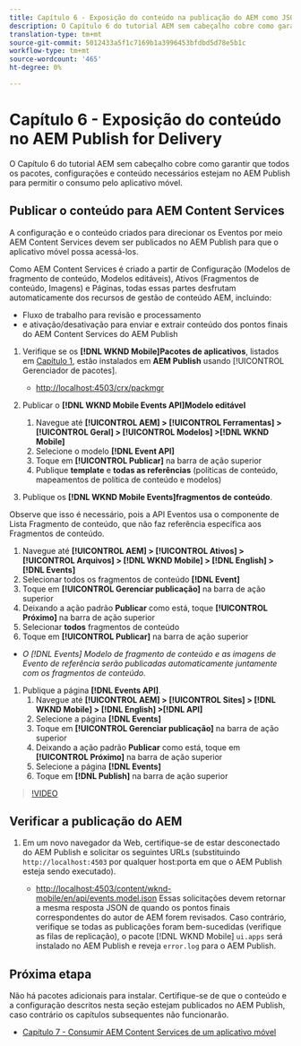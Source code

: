 ```yaml
---
title: Capítulo 6 - Exposição do conteúdo na publicação do AEM como JSON - Serviços de conteúdo
description: O Capítulo 6 do tutorial AEM sem cabeçalho cobre como garantir que todos os pacotes, configurações e conteúdo necessários estejam no AEM Publish para permitir o consumo do aplicativo móvel.
translation-type: tm+mt
source-git-commit: 5012433a5f1c7169b1a3996453bfdbd5d78e5b1c
workflow-type: tm+mt
source-wordcount: '465'
ht-degree: 0%

---
```



# Capítulo 6 - Exposição do conteúdo no AEM Publish for Delivery

O Capítulo 6 do tutorial AEM sem cabeçalho cobre como garantir que todos os pacotes, configurações e conteúdo necessários estejam no AEM Publish para permitir o consumo pelo aplicativo móvel.

## Publicar o conteúdo para AEM Content Services

A configuração e o conteúdo criados para direcionar os Eventos por meio AEM Content Services devem ser publicados no AEM Publish para que o aplicativo móvel possa acessá-los.

Como AEM Content Services é criado a partir de Configuração (Modelos de fragmento de conteúdo, Modelos editáveis), Ativos (Fragmentos de conteúdo, Imagens) e Páginas, todas essas partes desfrutam automaticamente dos recursos de gestão de conteúdo AEM, incluindo:

* Fluxo de trabalho para revisão e processamento
* e ativação/desativação para enviar e extrair conteúdo dos pontos finais do AEM Content Services do AEM Publish

1. Verifique se os **[!DNL WKND Mobile]Pacotes de aplicativos**, listados em [Capítulo 1](./chapter-1.md#wknd-mobile-application-packages), estão instalados em **AEM Publish** usando [!UICONTROL Gerenciador de pacotes].
   * [http://localhost:4503/crx/packmgr](http://localhost:4503/crx/packmgr)

1. Publicar o **[!DNL WKND Mobile Events API]Modelo editável**
   1. Navegue até **[!UICONTROL AEM] > [!UICONTROL Ferramentas] > [!UICONTROL Geral] > [!UICONTROL Modelos] >[!DNL WKND Mobile]**
   1. Selecione o modelo **[!DNL Event API]**
   1. Toque em **[!UICONTROL Publicar]** na barra de ação superior
   1. Publique **template** e **todas as referências** (políticas de conteúdo, mapeamentos de política de conteúdo e modelos)

1. Publique os **[!DNL WKND Mobile Events]fragmentos de conteúdo**.

Observe que isso é necessário, pois a API Eventos usa o componente de Lista Fragmento de conteúdo, que não faz referência específica aos Fragmentos de conteúdo.
1. Navegue até **[!UICONTROL AEM] > [!UICONTROL Ativos] > [!UICONTROL Arquivos] > [!DNL WKND Mobile] > [!DNL English] >[!DNL Events]**
1. Selecionar todos os fragmentos de conteúdo **[!DNL Event]**
1. Toque em **[!UICONTROL Gerenciar publicação]** na barra de ação superior
1. Deixando a ação padrão **Publicar** como está, toque **[!UICONTROL Próximo]** na barra de ação superior
1. Selecionar **todos** fragmentos de conteúdo
1. Toque em **[!UICONTROL Publicar]** na barra de ação superior
* *O [!DNL Events] Modelo de fragmento de conteúdo e as imagens de Evento de referência serão publicadas automaticamente juntamente com os fragmentos de conteúdo.*

1. Publique a página **[!DNL Events API]**.
   1. Navegue até **[!UICONTROL AEM] > [!UICONTROL Sites] > [!DNL WKND Mobile] > [!DNL English] >[!DNL API]**
   1. Selecione a página **[!DNL Events]**
   1. Toque em **[!UICONTROL Gerenciar publicação]** na barra de ação superior
   1. Deixando a ação padrão **Publicar** como está, toque em **[!UICONTROL Próximo]** na barra de ação superior
   1. Selecione a página **[!DNL Events]**
   1. Toque em **[!DNL Publish]** na barra de ação superior

>[!VIDEO](https://video.tv.adobe.com/v/28343/?quality=12&learn=on)

## Verificar a publicação do AEM

1. Em um novo navegador da Web, certifique-se de estar desconectado do AEM Publish e solicitar os seguintes URLs (substituindo `http://localhost:4503` por qualquer host:porta em que o AEM Publish esteja sendo executado).

   * [http://localhost:4503/content/wknd-mobile/en/api/events.model.json](http://localhost:4503/content/wknd-mobile/en/api/events.model.tidy.json)
   Essas solicitações devem retornar a mesma resposta JSON de quando os pontos finais correspondentes do autor de AEM forem revisados. Caso contrário, verifique se todas as publicações foram bem-sucedidas (verifique as filas de replicação), o pacote [!DNL WKND Mobile] `ui.apps` será instalado no AEM Publish e reveja `error.log` para o AEM Publish.

## Próxima etapa

Não há pacotes adicionais para instalar. Certifique-se de que o conteúdo e a configuração descritos nesta seção estejam publicados no AEM Publish, caso contrário os capítulos subsequentes não funcionarão.

* [Capítulo 7 - Consumir AEM Content Services de um aplicativo móvel](./chapter-7.md)

